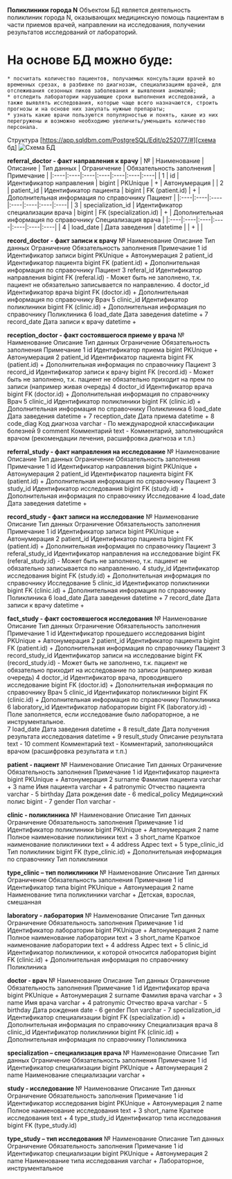 **Поликлиники города N**
Объектом БД является деятельность поликлиник города N, оказывающих медицинскую помощь пациентам в части приемов врачей, направлении на исследования, получении результатов исследований от лабораторий.

# На основе БД можно буде:

    * посчитать количество пациентов, получаемых консультации врачей во временных срезах, в разбивке по диагнозам, специализациям врачей, для отслеживания сезонных пиков заболевания и выявления аномалий;
    * отследить лаборатории нарушающие сроки выполнения исследований, а также выявлять исследования, которые чаще всего назначаются, строить прогнозы и на основе них закупать нужные препараты;
    * узнать какие врачи пользуются популярностью и понять, какие из них перегружены и возможно необходимо увеличить/уменьшить количество персонала.

Структура [https://app.sqldbm.com/PostgreSQL/Edit/p252077/#][схема бд]
<image src="/images/СхемаБДV1.png" alt="Схема БД">

**referral_doctor - факт направления к врачу**
| № | Наименование | Описание | Тип данных | Ограничение | Обязательность заполнения | Примечание |
|:----|:----|:----|:----|:----|:----|:----|
| 1 | id | Идентификатор направления | bigint | PKUnique | + | Автонумерация |
| 2 | patient_id | Идентификатор пациента | bigint | FK (patient.id) | + | Дополнительная информация по справочнику Пациент |
|:----|:----|:----|:----|:----|:----|:----|
| 3 | specialization_id | Идентификатор специализации врача | bigint | FK (specialization.id) | + | Дополнительная информация по справочнику Специализация врача |
|:----|:----|:----|:----|:----|:----|:----|
| 4 | load_date | Дата заведения | datetime | | + | |

**record_doctor - факт записи к врачу**
№ Наименование Описание Тип данных Ограничение Обязательность заполнения Примечание
1 id Идентификатор записи bigint PKUnique + Автонумерация
2 patient_id Идентификатор пациента bigint FK (patient.id) + Дополнительная информация по справочнику Пациент
3 referal_id Идентификатор направления bigint FK (referal.id) - Может быть не заполнено, т.к. пациент не обязательно записывается по направлению.
4 doctor_id Идентификатор врача bigint FK (doctor.id) + Дополнительная информация по справочнику Врач
5 clinic_id Идентификатор поликлиники bigint FK (clinic.id) + Дополнительная информация по справочнику Поликлиника
6 load_date Дата заведения datetime +
7 record_date Дата записи к врачу datetime +

**reception_doctor - факт состоявшегося приеме у врача**
№ Наименование Описание Тип данных Ограничение Обязательность заполнения Примечание
1 id Идентификатор приема bigint PKUnique + Автонумерация
2 patient_id Идентификатор пациента bigint FK (patient.id) + Дополнительная информация по справочнику Пациент
3 record_id Идентификатор записи к врачу bigint FK (record.id) - Может быть не заполнено, т.к. пациент не обязательно приходит на прем по записи (например живая очередь)
4 doctor_id Идентификатор врача bigint FK (doctor.id) + Дополнительная информация по справочнику Врач
5 clinic_id Идентификатор поликлиники bigint FK (clinic.id) + Дополнительная информация по справочнику Поликлиника
6 load_date Дата заведения datetime +
7 reception_date Дата приема datetime +
8 code_diag Код диагноза varchar - По международной классификации болезней
9 comment Комментарий text - Комментарий, заполняющийся врачом (рекомендации лечения, расшифровка диагноза и т.п.)

**referral_study - факт направления на исследование**
№ Наименование Описание Тип данных Ограничение Обязательность заполнения Примечание
1 id Идентификатор направления bigint PKUnique + Автонумерация
2 patient_id Идентификатор пациента bigint FK (patient.id) + Дополнительная информация по справочнику Пациент
3 study_id Идентификатор исследования bigint FK (study.id) + Дополнительная информация по справочнику Исследование
4 load_date Дата заведения datetime +

**record_study - факт записи на исследование**
№ Наименование Описание Тип данных Ограничение Обязательность заполнения Примечание
1 id Идентификатор записи bigint PKUnique + Автонумерация
2 patient_id Идентификатор пациента bigint FK (patient.id) + Дополнительная информация по справочнику Пациент
3 referal_study_id Идентификатор направления на исследование bigint FK (referal_study.id) - Может быть не заполнено, т.к. пациент не обязательно записывается по направлению.
4 study_id Идентификатор исследования bigint FK (study.id) + Дополнительная информация по справочнику Исследование
5 clinic_id Идентификатор поликлиники bigint FK (clinic.id) + Дополнительная информация по справочнику Поликлиника
6 load_date Дата заведения datetime +
7 record_date Дата записи к врачу datetime +

**fact_study - факт состоявшегося исследования**
№ Наименование Описание Тип данных Ограничение Обязательность заполнения Примечание
1 id Идентификатор прошедшего исследования bigint PKUnique + Автонумерация
2 patient_id Идентификатор пациента bigint FK (patient.id) + Дополнительная информация по справочнику Пациент
3 record_study_id Идентификатор записи на исследование bigint FK (record_study.id) - Может быть не заполнено, т.к. пациент не обязательно приходит на исследование по записи (например живая очередь)
4 doctor_id Идентификатор врача, проводившего исследование bigint FK (doctor.id) + Дополнительная информация по справочнику Врач
5 clinic_id Идентификатор поликлиники bigint FK (clinic.id) + Дополнительная информация по справочнику Поликлиника
6 laboratory_id Идентификатор лаборатории bigint FK (laboratory.id) - Поле заполняется, если исследование было лабораторное, а не инструментальное.  
7 load_date Дата заведения datetime +
8 result_date Дата получения результата исследования datetime +
9 result_study Описание результата text -
10 comment Комментарий text - Комментарий, заполняющийся врачом (расшифровка результата и т.п.)

**patient - пациент**
№ Наименование Описание Тип данных Ограничение Обязательность заполнения Примечание
1 id Идентификатор пациента bigint PKUnique + Автонумерация
2 surname Фамилия пациента varchar +
3 name Имя пациента varchar +
4 patronymic Отчество пациента varchar -
5 birthday Дата рождения date -
6 medical_policy Медицинский полис bigint -
7 gender Пол varchar -

**clinic - поликлиника**
№ Наименование Описание Тип данных Ограничение Обязательность заполнения Примечание
1 id Идентификатор поликлиники bigint PKUnique + Автонумерация
2 name Полное наименование поликлиники text +
3 short_name Краткое наименование поликлиники text +
4 address Адрес text +
5 type_clinic_id Тип поликлиник bigint FK (type_clinic.id) + Дополнительная информация по справочнику Тип поликлиники

**type_clinic – тип поликлиники**
№ Наименование Описание Тип данных Ограничение Обязательность заполнения Примечание
1 id Идентификатор типа bigint PKUnique + Автонумерация
2 name Наименование типа поликлиники varchar + Детская, взрослая, смешанная

**laboratory - лаборатория**
№ Наименование Описание Тип данных Ограничение Обязательность заполнения Примечание
1 id Идентификатор лаборатории bigint PKUnique + Автонумерация
2 name Полное наименование лаборатории text +
3 short_name Краткое наименование лаборатории text +
4 address Адрес text +
5 clinic_id Идентификатор поликлиники, к которой относится лаборатория bigint FK (clinic.id) + Дополнительная информация по справочнику Поликлиника

**doctor - врач**
№ Наименование Описание Тип данных Ограничение Обязательность заполнения Примечание
1 id Идентификатор врача bigint PKUnique + Автонумерация
2 surname Фамилия врача varchar +
3 name Имя врача varchar +
4 patronymic Отчество врача varchar -
5 birthday Дата рождения date -
6 gender Пол varchar -
7 specialization_id Идентификатор специализации bigint FK (specialization.id) + Дополнительная информация по справочнику Специализация врача
8 clinic_id Идентификатор поликлиники bigint FK (clinic.id) + Дополнительная информация по справочнику Поликлиника

**specialization – специализация врача**
№ Наименование Описание Тип данных Ограничение Обязательность заполнения Примечание
1 id Идентификатор специализации bigint PKUnique + Автонумерация
2 name Наименование специализации varchar +

**study - исследование**
№ Наименование Описание Тип данных Ограничение Обязательность заполнения Примечание
1 id Идентификатор исследования bigint PKUnique + Автонумерация
2 name Полное наименование исследования text +
3 short_name Краткое исследования text +
4 type_study_id Идентификатор типа исследования bigint FK (type_study.id)

**type_study – тип исследования**
№ Наименование Описание Тип данных Ограничение Обязательность заполнения Примечание
1 id Идентификатор специализации bigint PKUnique + Автонумерация
2 name Наименование типа исследования varchar + Лабораторное, инструментальное

[схема бд]: https://app.sqldbm.com/PostgreSQL/Edit/p252077/#

